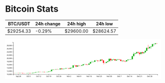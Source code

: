# Bitcoin Stats

BTC/USDT|24h change|24h high|24h low|
|---|---|---|---|
|$29254.33|-0.29%|$29600.00|$28624.57|

<img src="./chart.svg">
